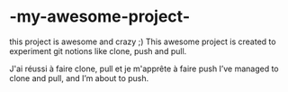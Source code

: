 # -my-awesome-project-
this project is awesome and crazy ;)
This awesome project is created to experiment git notions like clone, push and pull.

J'ai réussi à faire clone, pull et je m'apprête à faire push
I’ve managed to clone and pull, and I’m about to push.
